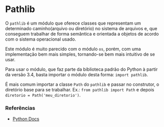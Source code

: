 # Pathlib
  
O `pathlib` é um módulo que oferece classes que representam um determinado caminho(arquivo ou diretório) no sistema de arquivos e, que conseguem trabalhar de forma semântica e orientada a objetos de acordo com o sistema operacional usado.
  
Este módulo é muito parecido com o módulo `os`, porém, com uma implementação bem mais simples, tornando-se bem mais intuitivo de se usar.
  
Para usar o módulo, que faz parte da biblioteca padrão do Python à partir da versão 3.4, basta importar o módulo desta forma: `import pathlib`.
  
É mais comum importar a classe `Path` do `pathlib` e passar  no construtor, o diretório base para se trabalhar. Ex.: `from pathlib import Path` e depois `diretorio = Path('meu_diretorio')`.
  
### Referências
  
* [Python Docs](https://docs.python.org/3/library/pathlib.html) 
